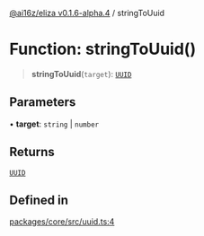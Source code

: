[@ai16z/eliza v0.1.6-alpha.4](../index.md) / stringToUuid

# Function: stringToUuid()

> **stringToUuid**(`target`): [`UUID`](../type-aliases/UUID.md)

## Parameters

• **target**: `string` \| `number`

## Returns

[`UUID`](../type-aliases/UUID.md)

## Defined in

[packages/core/src/uuid.ts:4](https://github.com/IkigaiLabsETH/eliza/blob/main/packages/core/src/uuid.ts#L4)
